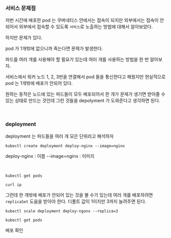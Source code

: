 ### 서비스 문제점

저번 시간에 배포한 pod 는 쿠버네티스 안에서는 접속이 되지만 외부에서는 접속이 안되어서 외부에서 접속할 수 있도록 `서비스`로 노출하는 방법에 대해서 알아보았다.

하지만 문제가 있다.

pod 가 1개밖에 없으니까 죽는다면 문제가 발생한다.

파드를 여러 개를 사용해야 할 필요가 있는데 여러 개를 사용하는 방법을 한 번 알아보자.

서비스에서 워커 노드 1, 2, 3번을 연결해서 pod 들을 통신한다고 해웠지만 현실적으로 pod 는 1개밖에 배포가 안되어 있다.

원하는 동작은 노드에 있는 파드들이 모두 배포되어서 한 개가 문제가 생기면 받아줄 수 있는 상태로 만드는 것인데 그런 것들을 depolyment 가 도와준다고 생각하면 된다.

<br />

### deployment

deployment 는 파드들을 여러 개 모은 단위라고 해석하자

```
kubectl create deployment deploy-nginx --image=nginx
```

deploy-nginx : 이름
--image=nginx : 이미지

<br />

```
kubectl get pods
```

```
curl ip
```

그런데 한 개밖에 배포가 안되어 있는 것을 볼 수가 있는데 여러 개를 배포하려면 `replicaSet` 도움을 받아야 한다. 디폴트 값이 1이지만 3까지 늘려주면 된다.

```
kubectl scale deployment deploy-ngonx --replica=3
```

```
kubectl get pods
```

배포 확인
